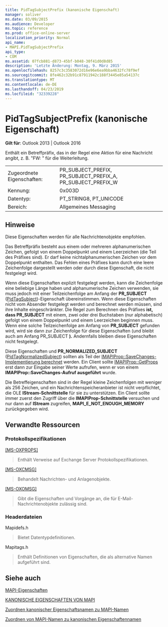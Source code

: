 ```yaml
---
title: PidTagSubjectPrefix (kanonische Eigenschaft)
manager: soliver
ms.date: 03/09/2015
ms.audience: Developer
ms.topic: reference
ms.prod: office-online-server
localization_priority: Normal
api_name:
- MAPI.PidTagSubjectPrefix
api_type:
- COM
ms.assetid: 07fcb881-d873-45bf-b048-30f41d0d8d85
description: 'Letzte Änderung: Montag, 9. März 2015'
ms.openlocfilehash: 8257c3c3583072d16e96e6ea9bba4632fc78f9ef
ms.sourcegitcommit: 8fe462c32b91c87911942c188f3445e85a54137c
ms.translationtype: MT
ms.contentlocale: de-DE
ms.lasthandoff: 04/23/2019
ms.locfileid: "32339228"
---
```

# <a name="pidtagsubjectprefix-canonical-property"></a>PidTagSubjectPrefix (kanonische Eigenschaft)

  
  
**Gilt für**: Outlook 2013 | Outlook 2016 
  
Enthält ein Betreffpräfix, das in der Regel eine Aktion für eine Nachricht angibt, z. B. "FW: " für die Weiterleitung. 
  
|||
|:-----|:-----|
|Zugeordnete Eigenschaften:  <br/> |PR_SUBJECT_PREFIX, PR_SUBJECT_PREFIX_A, PR_SUBJECT_PREFIX_W  <br/> |
|Kennung:  <br/> |0x003D  <br/> |
|Datentyp:  <br/> |PT_STRING8, PT_UNICODE  <br/> |
|Bereich:  <br/> |Allgemeines Messaging  <br/> |
   
## <a name="remarks"></a>Hinweise

Diese Eigenschaften werden für alle Nachrichtenobjekte empfohlen. 
  
Das Betreffpräfix besteht aus einem oder mehreren alphanumerischen Zeichen, gefolgt von einem Doppelpunkt und einem Leerzeichen (die Teil des Präfixes sind). Er darf keine nichtalphanumerischen Zeichen vor dem Doppelpunkt enthalten. Das Fehlen eines Präfixes kann durch eine leere Zeichenfolge dargestellt werden oder durch diese Eigenschaft, die nicht festgelegt wird. 
  
Wenn diese Eigenschaften explizit festgelegt werden, kann die Zeichenfolge eine beliebige Länge haben und alphanumerische Zeichen verwenden, sie muss jedoch mit einer Teilzeichenfolge am Anfang der **PR_SUBJECT** ([PidTagSubject](pidtagsubject-canonical-property.md))-Eigenschaft übereinstimmen. Wenn diese Eigenschaften nicht vom Absender festgelegt werden und berechnet werden müssen, sind ihre Inhalte eingeschränkter. Die Regel zum Berechnen des Präfixes **ist, dass PR_SUBJECT** mit einem, zwei oder drei Buchstaben (nur alphabetisch) gefolgt von einem Doppelpunkt und einem Leerzeichen beginnen muss. Wenn eine solche Teilzeichenfolge am Anfang von **PR_SUBJECT** gefunden wird, wird sie dann zur Zeichenfolge für diese Eigenschaften (und bleibt auch am Anfang PR_SUBJECT **).** Andernfalls bleiben diese Eigenschaften nicht festgelegt. 
  
Diese Eigenschaften und **PR_NORMALIZED_SUBJECT** ([PidTagNormalizedSubject](pidtagnormalizedsubject-canonical-property.md)) sollten als Teil der [IMAPIProp::SaveChanges-Implementierung berechnet](imapiprop-savechanges.md) werden. Ein Client sollte [IMAPIProp::GetProps](imapiprop-getprops.md) erst dann zur Eingabe seiner Werte aufrufen, wenn er von einem **IMAPIProp::SaveChanges-Aufruf ausgeführt** wurde. 
  
Die Betreffeigenschaften sind in der Regel kleine Zeichenfolgen mit weniger als 256 Zeichen, und ein Nachrichtenspeicheranbieter ist nicht verpflichtet, die OLE **IStream-Schnittstelle** für sie zu unterstützen. Ein Client sollte immer zuerst den Zugriff über die **IMAPIProp-Schnittstelle** versuchen und nur dann auf **IStream** zugreifen, **MAPI_E_NOT_ENOUGH_MEMORY** zurückgegeben wird. 
  
## <a name="related-resources"></a>Verwandte Ressourcen

### <a name="protocol-specifications"></a>Protokollspezifikationen

[[MS-OXPROPS]](https://msdn.microsoft.com/library/f6ab1613-aefe-447d-a49c-18217230b148%28Office.15%29.aspx)
  
> Enthält Verweise auf Exchange Server Protokollspezifikationen.
    
[[MS-OXCMSG]](https://msdn.microsoft.com/library/7fd7ec40-deec-4c06-9493-1bc06b349682%28Office.15%29.aspx)
  
> Behandelt Nachrichten- und Anlagenobjekte.
    
[[MS-OXOMSG]](https://msdn.microsoft.com/library/daa9120f-f325-4afb-a738-28f91049ab3c%28Office.15%29.aspx)
  
> Gibt die Eigenschaften und Vorgänge an, die für E-Mail-Nachrichtenobjekte zulässig sind.
    
### <a name="header-files"></a>Headerdateien

Mapidefs.h
  
> Bietet Datentypdefinitionen.
    
Mapitags.h
  
> Enthält Definitionen von Eigenschaften, die als alternative Namen aufgeführt sind.
    
## <a name="see-also"></a>Siehe auch



[MAPI-Eigenschaften](mapi-properties.md)
  
[KANONISCHE EIGENSCHAFTEN VON MAPI](mapi-canonical-properties.md)
  
[Zuordnen kanonischer Eigenschaftsnamen zu MAPI-Namen](mapping-canonical-property-names-to-mapi-names.md)
  
[Zuordnen von MAPI-Namen zu kanonischen Eigenschaftennamen](mapping-mapi-names-to-canonical-property-names.md)

